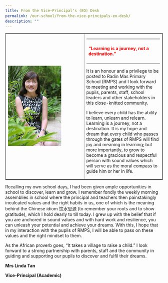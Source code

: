 ```yaml
---
title: From the Vice–Principal's (EO) Desk
permalink: /our-school/from-the-vice-principals-eo-desk/
description: ""
---
```

<table style="border-collapse: collapse; width: 100%;" border="1">
<tbody>
<tr>
<td style="width: 50%;"><img src="/images/vp1.jpg"></td>
<td style="width: 50%;">
<table class="quote">
<tbody>
<tr>
<td>
<h4><span style="color: #ff0000;">&ldquo;Learning is a journey, not a destination.&rdquo; </span></h4>
</td>
</tr>
</tbody>
</table>
<p>It is an honour and a privilege to be posted to Radin Mas Primary School (RMPS) and I look forward to meeting and working with the pupils, parents, staff, school leaders and other stakeholders in this close-knitted community.&nbsp;</p>
<p>I believe every child has the ability to learn, unlearn and relearn. Learning is a journey, not a destination. It is my hope and dream that every child who passes through the gates of RMPS will find joy and meaning in learning; but more importantly, to grow to become a gracious and respectful person with sound values which will serve as the moral compass to guide him or her in life.</p>
</td>
</tr>
</tbody>
</table>
<p>Recalling my own school days, I had been given ample opportunities in school to discover, learn and grow. I remember fondly the weekly morning assemblies in school where the principal and teachers then painstakingly inculcated values and the right habits in us, one of which is the meaning behind the Chinese idiom 饮水思源&nbsp;(to remember your roots and to show gratitude), which I hold dearly to till today. I grew up with the belief that if you are anchored in sound values and with hard work and resilience, you can unleash your potential and achieve your dreams. With this, I hope that in my interaction with the pupils of RMPS, I will be able to pass on these values and the right mindset to them.</p>
<p>As the African proverb goes, &ldquo;It takes a village to raise a child.&rdquo; I look forward to a strong partnership with parents, staff and the community in guiding and supporting our pupils to discover and fulfil their dreams.</p>
<p><strong>Mrs Linda Tan</strong></p>
<p><strong>Vice-Principal (Academic)</strong></p>